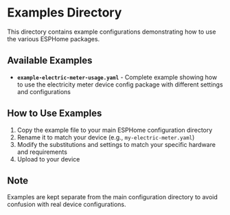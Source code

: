 # Examples Directory

This directory contains example configurations demonstrating how to use the various ESPHome packages.

## Available Examples

- **`example-electric-meter-usage.yaml`** - Complete example showing how to use the electricity meter device config package with different settings and configurations

## How to Use Examples

1. Copy the example file to your main ESPHome configuration directory
2. Rename it to match your device (e.g., `my-electric-meter.yaml`)
3. Modify the substitutions and settings to match your specific hardware and requirements
4. Upload to your device

## Note

Examples are kept separate from the main configuration directory to avoid confusion with real device configurations. 